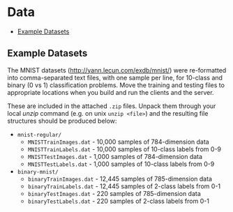 # Data

<!-- TOC depthFrom:2 -->

- [Example Datasets](#example-datasets)

<!-- /TOC -->

## Example Datasets

The MNIST datasets (http://yann.lecun.com/exdb/mnist/) were re-formatted into comma-separated text files, with one sample per line, for 10-class and binary (0 vs 1) classification problems. Move the training and testing files to appropriate locations when you build and run the clients and the server.

These are included in the attached `.zip` files. Unpack them through your local *unzip* command (e.g. on unix `unzip <file>`) and the resulting file structures should be produced below:

- `mnist-regular/`
    - `MNISTTrainImages.dat` - 10,000 samples of 784-dimension data
    - `MNISTTrainLabels.dat` - 10,000 samples of 10-class labels from 0-9
    - `MNISTTestImages.dat`  - 1,000 samples of 784-dimension data
    - `MNISTTestLabels.dat`  - 1,000 samples of 10-class labels from 0-9
- `binary-mnist/`
    - `binaryTrainImages.dat` - 12,445 samples of 785-dimension data
    - `binaryTrainLabels.dat` - 12,445 samples of 2-class labels from 0-1
    - `binaryTestImages.dat`  - 220 samples of 785-dimension data
    - `binaryTestLabels.dat`  - 220 samples of 2-class labels from 0-1
